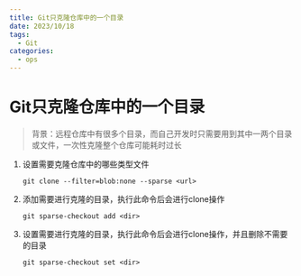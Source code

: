 ```yaml
---
title: Git只克隆仓库中的一个目录
date: 2023/10/18
tags:
  - Git
categories:
  - ops
---
```


# Git只克隆仓库中的一个目录

> 背景：远程仓库中有很多个目录，而自己开发时只需要用到其中一两个目录或文件，一次性克隆整个仓库可能耗时过长

1. 设置需要克隆仓库中的哪些类型文件

   ```shell
   git clone --filter=blob:none --sparse <url>
   ```

2. 添加需要进行克隆的目录，执行此命令后会进行clone操作

   ```shell
   git sparse-checkout add <dir>
   ```

3. 设置需要进行克隆的目录，执行此命令后会进行clone操作，并且删除不需要的目录

   ```shell
   git sparse-checkout set <dir>
   ```

